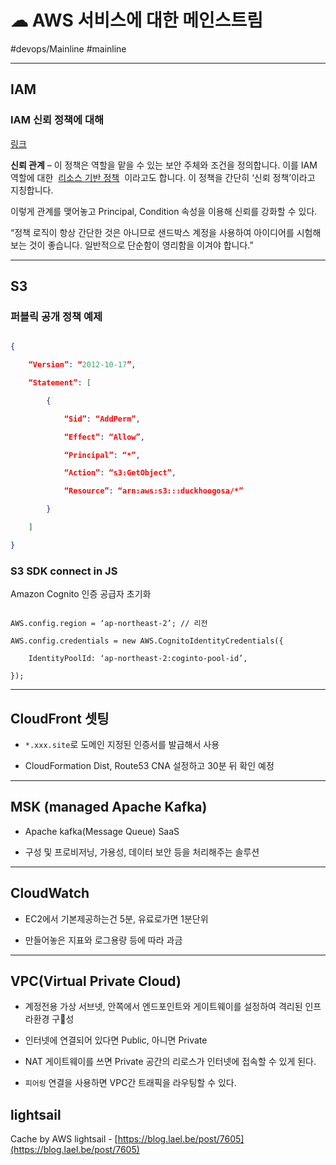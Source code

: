 # ☁ AWS 서비스에 대한 메인스트림

#devops/Mainline #mainline

---

## IAM

### IAM 신뢰 정책에 대해

[링크](https://aws.amazon.com/ko/blogs/korea/how-to-use-trust-policies-with-iam-roles-html/)

**신뢰 관계** – 이 정책은 역할을 맡을 수 있는 보안 주체와 조건을 정의합니다. 이를 IAM 역할에 대한  [리소스 기반 정책](https://docs.aws.amazon.com/IAM/latest/UserGuide/access***policies***identity-vs-resource.html)  이라고도 합니다. 이 정책을 간단히 ‘신뢰 정책’이라고 지칭합니다.

이렇게 관계를 맺어놓고 Principal, Condition 속성을 이용해 신뢰를 강화할 수 있다.

“정책 로직이 항상 간단한 것은 아니므로 샌드박스 계정을 사용하여 아이디어를 시험해 보는 것이 좋습니다. 일반적으로 단순함이 영리함을 이겨야 합니다.”

---

## S3

###  퍼블릭 공개 정책 예제

```json

{

    “Version”: “2012-10-17”,

    “Statement”: [

        {

            “Sid”: “AddPerm”,

            “Effect”: “Allow”,

            “Principal”: “*”,

            “Action”: “s3:GetObject”,

            “Resource”: “arn:aws:s3:::duckhoogosa/*”

        }

    ]

}

```



### S3 SDK connect in JS

Amazon Cognito 인증 공급자 초기화

```

AWS.config.region = ‘ap-northeast-2’; // 리전

AWS.config.credentials = new AWS.CognitoIdentityCredentials({

    IdentityPoolId: ‘ap-northeast-2:coginto-pool-id’,

});

```

---



## CloudFront 셋팅

* `*.xxx.site`로 도메인 지정된 인증서를 발급해서 사용

* CloudFormation Dist, Route53 CNA 설정하고 30분 뒤 확인 예정

---



## MSK (managed Apache Kafka)

- Apache kafka(Message Queue) SaaS

- 구성 및 프로비저닝, 가용성, 데이터 보안 등을 처리해주는 솔루션

---



## CloudWatch

- EC2에서 기본제공하는건 5분, 유료로가면 1분단위

- 만들어놓은 지표와 로그용량 등에 따라 과금

---



## VPC(Virtual Private Cloud)

- 계정전용 가상 서브넷, 안쪽에서 엔드포인트와 게이트웨이를 설정하여 격리된 인프라환경 구성

- 인터넷에 연결되어 있다면 Public, 아니면 Private

- NAT 게이트웨이를 쓰면 Private 공간의 리로스가 인터넷에 접속할 수 있게 된다.

- `피어링` 연결을 사용하면 VPC간 트래픽을 라우팅할 수 있다.





## lightsail

Cache by AWS lightsail -  [https://blog.lael.be/post/7605](https://blog.lael.be/post/7605)